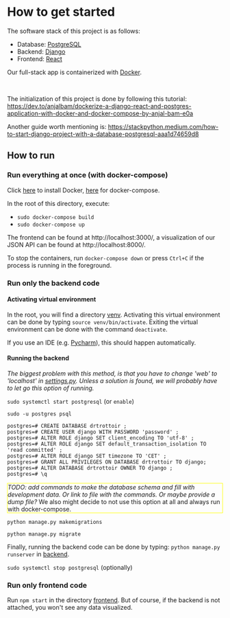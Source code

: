 # How to get started

The software stack of this project is as follows:

* Database: [PostgreSQL](https://www.postgresql.org/)
* Backend: [Django](https://www.djangoproject.com/)
* Frontend: [React](https://reactjs.org/)

Our full-stack app is containerized with [Docker](https://www.docker.com/).

<br>

The initialization of this project is done by following this
tutorial: https://dev.to/anjalbam/dockerize-a-django-react-and-postgres-application-with-docker-and-docker-compose-by-anjal-bam-e0a

Another guide worth mentioning
is: https://stackpython.medium.com/how-to-start-django-project-with-a-database-postgresql-aaa1d74659d8

## How to run

### Run everything at once (with docker-compose)

Click [here](https://docs.docker.com/get-docker/) to install Docker, [here](https://docs.docker.com/compose/install/)
for docker-compose.

In the root of this directory, execute:

* `sudo docker-compose build`
* `sudo docker-compose up`

The frontend can be found at http://localhost:3000/, a visualization of our JSON API can be found
at http://localhost:8000/.

To stop the containers, run `docker-compose down` or press `Ctrl+C` if the process is running in the foreground.

### Run only the backend code

#### Activating virtual environment

In the root, you will find a directory [venv](venv).
Activating this virtual environment can be done by typing `source venv/bin/activate`.
Exiting the virtual environment can be done with the command `deactivate`.

If you use an IDE (e.g. [Pycharm](https://www.jetbrains.com/toolbox-app/)), this should happen automatically.

#### Running the backend

*The biggest problem with this method, is that you have to change 'web' to 'localhost'
in [settings.py](../backend/backend/settings.py). Unless a solution is found, we will probably have to let go this option
of running.*

`sudo systemctl start postgresql` (or `enable`)

`sudo -u postgres psql`

```
postgres=# CREATE DATABASE drtrottoir ;
postgres=# CREATE USER django WITH PASSWORD 'password' ;
postgres=# ALTER ROLE django SET client_encoding TO 'utf-8' ;
postgres=# ALTER ROLE django SET default_transaction_isolation TO 'read committed' ;
postgres=# ALTER ROLE django SET timezone TO 'CET' ;
postgres=# GRANT ALL PRIVILEGES ON DATABASE drtrottoir TO django;
postgres=# ALTER DATABASE drtrottoir OWNER TO django ;
postgres=# \q
```

<div style="border: solid 1px yellow">
<span style="font-style: italic">TODO: add commands to make the database schema and fill with development data. Or link to file with the commands. Or maybe provide a dump file?</span>
We also might decide to not use this option at all and always run with docker-compose.
</div>


`python manage.py makemigrations`

`python manage.py migrate`

Finally, running the backend code can be done by typing:
`python manage.py runserver` in [backend](../backend).

`sudo systemctl stop postgresql` (optionally)

### Run only frontend code

Run `npm start` in the directory [frontend](../frontend). But of course, if the backend is not attached, you won't see any
data visualized.


